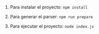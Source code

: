 1. Para instalar el proyecto: `npm install`

2. Para generar el parser: `npm run prepare` 

3. Para ejecutar el proyecto: `node index.js`